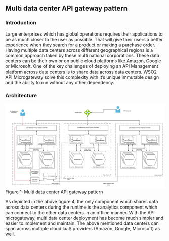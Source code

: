 ## Multi data center API gateway pattern

### Introduction
Large enterprises which has global operations requires their applications to be as much closer to the user as possible. That will give their users a better experience when they search for a product or making a purchase order. Having multiple data centers across different geographical regions is a common approach taken by these multi national corporations. These data centers can be their own or on public cloud platforms like Amazon, Google or Microsoft. One of the key challenges of deploying an API Management platform across data centers is to share data across data centers. WSO2 API Microgateway solve this complexity with it’s unique immutable design and the ability to run without any other dependency. 

### Architecture

![Multi data center API gateway pattern](images/Microgateway-Pattern4-Multi-Data-Center-Gateway.png)
Figure 1: Multi data center API gateway pattern

As depicted in the above figure 4, the only component which shares data across data centers during the runtime is the analytics component which can connect to the other data centers in an offline manner. With the API microgateway, multi data center deployment has become much simpler and easier to implement and maintain. The above mentioned data centers can span across multiple cloud IaaS providers (Amazon, Google, Microsoft) as well.
